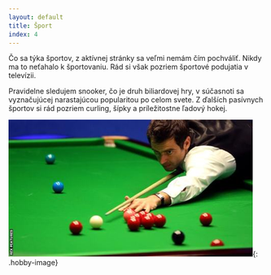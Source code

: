 ```yaml
---
layout: default
title: Šport
index: 4
---
```


Čo sa týka športov, z aktívnej stránky sa veľmi nemám čím pochváliť. Nikdy ma to neťahalo k športovaniu. Rád si však pozriem športové podujatia v televízii.

Pravidelne sledujem snooker, čo je druh biliardovej hry, v súčasnoti sa vyznačujúcej narastajúcou popularitou po celom svete. Z ďalších pasívnych športov si rád pozriem curling, šípky a príležitostne ľadový hokej.

![Ronnie O'Sullivan, hráč snookeru](/images/snooker.jpg "Ronnie O'Sullivan, hráč snookeru"){: .hobby-image}